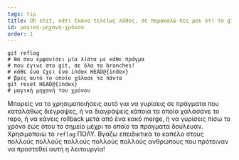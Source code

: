 ```yaml
---
tags: tip
title: Oh shit, κάτι έκανα τελείως λάθος, σε παρακαλώ πες μου ότι το git έχει μια μαγική μηχανή του χρόνου!?!
id: μαγική-μηχανή-χρόνου
order: 1
---
```


```git
git reflog
# θα σου εμφανίσει μία λίστα με κάθε πράγμα 
# που έγινε στο git, σε όλα τα branches!
# κάθε ένα έχει ένα index HEAD@{index}
# βρες αυτό το οποίο χάλασε τα πάντα
git reset HEAD@{index}
# μαγική μηχανή του χρόνου
```

Μπορείς να το χρησιμοποιήσεις αυτό για να γυρίσεις σε πράγματα που καταλάθως διέγραψες, ή να διαγράψεις κάποια τα οποία χαλάσανε το repo, ή να κάνεις rollback μετά από ένα κακό merge, ή να γυρίσεις πίσω το χρόνο έως ότου το σημείο μέχρι το οποίο τα πράγματα δούλευαν. Χρησιμοποιώ το `reflog` ΠΟΛΥ. Βγάζω επειδικτικά το καπέλο στους πολλούς πολλούς πολλούς πολλούς πολλούς ανθρώπους που πρότειναν να προστεθεί αυτή η λειτουργία!